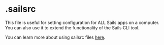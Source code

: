 # .sailsrc

This file is useful for setting configuration for ALL Sails apps on a computer.  You can also use it to extend the functionality of the Sails CLI tool.

You can learn more about using sailsrc files [here](https://sailsjs.com/documentation/concepts/configuration/using-sailsrc-files).


<docmeta name="displayName" value=".sailsrc">
